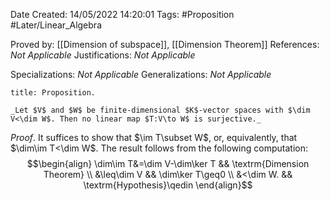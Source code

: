 <div class="topSpace"></div>

Date Created: 14/05/2022 14:20:01
Tags: #Proposition #Later/Linear_Algebra

Proved by: [[Dimension of subspace]], [[Dimension Theorem]]
References: _Not Applicable_
Justifications: _Not Applicable_

Specializations: _Not Applicable_
Generalizations: _Not Applicable_

``` ad-Proposition
title: Proposition.

_Let $V$ and $W$ be finite-dimensional $K$-vector spaces with $\dim V<\dim W$. Then no linear map $T:V\to W$ is surjective._

```

_Proof_. It suffices to show that $\im T\subset W$, or, equivalently, that $\dim\im T<\dim W$. The result follows from the following computation:
$$\begin{align}
    \dim\im T&=\dim V-\dim\ker T && \textrm{Dimension Theorem} \\
    &\leq\dim V && \dim\ker T\geq0 \\
    &<\dim W. && \textrm{Hypothesis}\qedin
\end{align}$$
